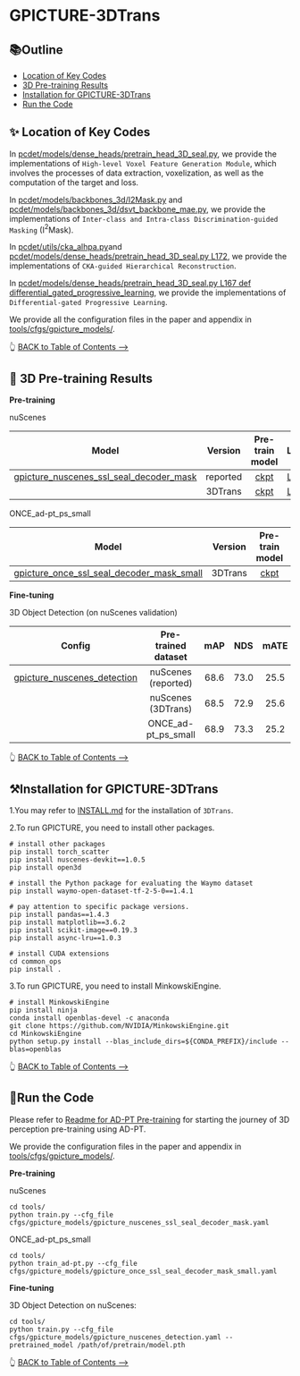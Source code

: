 # GPICTURE-3DTrans

## :books:Outline

- [Location of Key Codes](#sparkles-location-of-key-codes)
- [3D Pre-training Results](#car-3d-pre-training-results)
- [Installation for GPICTURE-3DTrans](%EF%B8%8Finstallation-for-gpicture-3dtrans)
- [Run the Code](#rocketrun-the-code)



## :sparkles: Location of Key Codes

In [pcdet/models/dense_heads/pretrain_head_3D_seal.py](pcdet/models/dense_heads/pretrain_head_3D_seal.py), we provide the implementations of `High-level Voxel Feature Generation Module`, which involves the processes of data extraction, voxelization, as well as the computation of the target and loss.

In [pcdet/models/backbones_3d/I2Mask.py](pcdet/models/backbones_3d/I2Mask.py) and [pcdet/models/backbones_3d/dsvt_backbone_mae.py](pcdet/models/backbones_3d/dsvt_backbone_mae.py), we provide the implementations of  `Inter-class and Intra-class Discrimination-guided Masking` (I$^2$Mask).

In [pcdet/utils/cka_alhpa.py](pcdet/utils/cka_alhpa.py)and [pcdet/models/dense_heads/pretrain_head_3D_seal.py L172](pcdet/models/dense_heads/pretrain_head_3D_seal.py), we provide the implementations of `CKA-guided Hierarchical Reconstruction`.

In [pcdet/models/dense_heads/pretrain_head_3D_seal.py L167 def differential_gated_progressive_learning](pcdet/models/dense_heads/pretrain_head_3D_seal.py), we provide the implementations of `Differential-gated Progressive Learning`.

We provide all the configuration files in the paper and appendix in [tools/cfgs/gpicture_models/](tools/cfgs/gpicture_models/). 

👆 [BACK to Table of Contents -->](#booksoutline)

## :car: 3D Pre-training Results

**Pre-training**

nuScenes

| Model                                                        | Version  |                       Pre-train model                        |                             Log                              |
| ------------------------------------------------------------ | :------: | :----------------------------------------------------------: | :----------------------------------------------------------: |
| [gpicture_nuscenes_ssl_seal_decoder_mask](tools/cfgs/gpicture_models/gpicture_nuscenes_ssl_seal_decoder_mask.yaml) | reported | [ckpt](https://www.dropbox.com/scl/fi/g1isvgnwexlymqwaqdo22/pretrain_dsvt_nuscenes.pth?rlkey=ubmvmtwoff3l1jp76ls0udy1j&st=5v3swgd7&dl=0) | [Log](https://www.dropbox.com/scl/fi/1hoyr8hhomb4m6bvcclaa/log_train_20240705-105152-pretrain_nuscenes.txt?rlkey=uq142mzjjgtybq5giqrpzwqaz&st=cmc2lsdu&dl=0) |
|                                                              | 3DTrans  | [ckpt](https://www.dropbox.com/scl/fi/1yg7nst0mr5jiqclj5hy6/pretrain_dsvt_nuscenes_3dtrans.pth?rlkey=j8ral0pqsjmaidn9a7eh1v7wu&st=04qyajbz&dl=0) | [Log](https://www.dropbox.com/scl/fi/wookz0tx4nwek5gfqmfon/log_train_20241002-162527-pretrain_nuscenes-_3dtrans.txt?rlkey=rh1jxzl119alf4cjofww457od&st=45ea8cwn&dl=0) |

ONCE_ad-pt_ps_small

| Model                                                        | Version |                       Pre-train model                        |                             Log                              |
| ------------------------------------------------------------ | :-----: | :----------------------------------------------------------: | :----------------------------------------------------------: |
| [gpicture_once_ssl_seal_decoder_mask_small](tools/cfgs/gpicture_models/gpicture_once_ssl_seal_decoder_mask_small.yaml) | 3DTrans | [ckpt](https://www.dropbox.com/scl/fi/4b6wlqcwjzfd3gj537dg5/pretrain_dsvt_once_small_3dtrans.pth?rlkey=bn45av7cum8x9dp7juowrmgu3&st=unmk5lw9&dl=0) | [Log](https://www.dropbox.com/scl/fi/xircyc8v7o0rhpb0rduog/log_train_20241004-111342-pretrain_once-_3dtrans.txt?rlkey=c96srpgc645fpcxw3kow4e4ke&st=5bd719zr&dl=0) |



**Fine-tuning**

3D Object Detection (on nuScenes validation)

| Config                                                       | Pre-trained dataset | mAP  | NDS  | mATE | mASE | mAOE | mAVE | mAAE |                             ckpt                             |                             Log                              |
| ------------------------------------------------------------ | :-----------------: | :--: | :--: | :--: | :--: | :--: | :--: | :--: | :----------------------------------------------------------: | :----------------------------------------------------------: |
| [gpicture_nuscenes_detection](tools/cfgs/gpicture_models/gpicture_nuscenes_detection.yaml) | nuScenes (reported) | 68.6 | 73.0 | 25.5 | 23.8 | 25.8 | 20.7 | 17.4 | [ckpt](https://www.dropbox.com/scl/fi/c2lvls942ytyygkl6kxnt/finetune_dsvt_nuscenes_detection.pth?rlkey=jodlym7pxgsy5qxcu4sehfkg7&st=26p2ji7f&dl=0) | [Log](https://www.dropbox.com/scl/fi/ik5vav74sm8e2gscvd58t/log_train_20240712-154208-finetune_nuscenes_detection.txt?rlkey=lisztc4w1i9r47ldt8g2le0ty&st=w0g5y8us&dl=0) |
|                                                              | nuScenes (3DTrans)  | 68.5 | 72.9 | 25.6 | 23.8 | 25.9 | 20.8 | 17.5 | [ckpt](https://www.dropbox.com/scl/fi/xha8q3gx3afupdopg51lb/finetune_dsvt_nuscenes_detection_3dtrans.pth?rlkey=eaq0usy0yfkd4l5r4dsw4sdb5&st=fc8dq7cc&dl=0) | [Log](https://www.dropbox.com/scl/fi/p0c460jwni40pc8sw21ur/log_train_20241005-161439-finetune_nuscenes_detection-_3dtrans.txt?rlkey=obf5f0h0g6y9kmbdm8oosojq8&st=rgeyyjp4&dl=0) |
|                                                              | ONCE_ad-pt_ps_small | 68.9 | 73.3 | 25.2 | 23.5 | 25.5 | 20.3 | 17.0 | [ckpt](https://www.dropbox.com/scl/fi/3r4phbgsbb820v2u55p9z/finetune_dsvt_nuscenes_detection_pretrain_once_3dtrans.pth?rlkey=0v45hguffiucxmgd39j5f8bsa&st=9ul1n9k5&dl=0) | [Log](https://www.dropbox.com/scl/fi/q21nrkjixq1lglirvv3m7/log_train_20241009-082644-finetune_nuscenes_detection-_3dtrans_once.txt?rlkey=qsxu0ppd1pti8ba4jtob416pr&st=e4o56s0q&dl=0) |

👆 [BACK to Table of Contents -->](#booksoutline)

## ⚒️Installation for GPICTURE-3DTrans

1.You may refer to [INSTALL.md](docs/INSTALL.md) for the installation of `3DTrans`.

2.To run GPICTURE, you need to install other packages.

```shell
# install other packages
pip install torch_scatter
pip install nuscenes-devkit==1.0.5
pip install open3d

# install the Python package for evaluating the Waymo dataset
pip install waymo-open-dataset-tf-2-5-0==1.4.1

# pay attention to specific package versions.
pip install pandas==1.4.3
pip install matplotlib==3.6.2
pip install scikit-image==0.19.3
pip install async-lru==1.0.3

# install CUDA extensions
cd common_ops
pip install .
```

3.To run GPICTURE, you need to install MinkowskiEngine.

```shell
# install MinkowskiEngine
pip install ninja
conda install openblas-devel -c anaconda
git clone https://github.com/NVIDIA/MinkowskiEngine.git
cd MinkowskiEngine
python setup.py install --blas_include_dirs=${CONDA_PREFIX}/include --blas=openblas
```

👆 [BACK to Table of Contents -->](#booksoutline)

## :rocket:Run the Code

Please refer to [Readme for AD-PT Pre-training](docs/GETTING_STARTED_PRETRAIN.md) for starting the journey of 3D perception pre-training using AD-PT.



We provide the configuration files in the paper and appendix in [tools/cfgs/gpicture_models/](tools/cfgs/gpicture_models/).

**Pre-training**

nuScenes

```shell
cd tools/
python train.py --cfg_file cfgs/gpicture_models/gpicture_nuscenes_ssl_seal_decoder_mask.yaml
```

ONCE_ad-pt_ps_small

```shell
cd tools/
python train_ad-pt.py --cfg_file cfgs/gpicture_models/gpicture_once_ssl_seal_decoder_mask_small.yaml
```



**Fine-tuning**

3D Object Detection on nuScenes:

```shell
cd tools/
python train.py --cfg_file cfgs/gpicture_models/gpicture_nuscenes_detection.yaml --pretrained_model /path/of/pretrain/model.pth
```

👆 [BACK to Table of Contents -->](#booksoutline)
